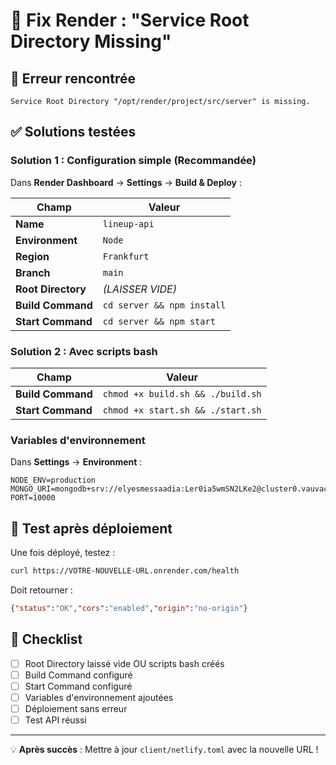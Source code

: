# 🔧 Fix Render : "Service Root Directory Missing"

## 🚨 **Erreur rencontrée**
```
Service Root Directory "/opt/render/project/src/server" is missing.
```

## ✅ **Solutions testées**

### **Solution 1 : Configuration simple (Recommandée)**

Dans **Render Dashboard** → **Settings** → **Build & Deploy** :

| Champ | Valeur |
|-------|--------|
| **Name** | `lineup-api` |
| **Environment** | `Node` |
| **Region** | `Frankfurt` |
| **Branch** | `main` |
| **Root Directory** | *(LAISSER VIDE)* |
| **Build Command** | `cd server && npm install` |
| **Start Command** | `cd server && npm start` |

### **Solution 2 : Avec scripts bash**

| Champ | Valeur |
|-------|--------|
| **Build Command** | `chmod +x build.sh && ./build.sh` |
| **Start Command** | `chmod +x start.sh && ./start.sh` |

### **Variables d'environnement**

Dans **Settings** → **Environment** :
```env
NODE_ENV=production
MONGO_URI=mongodb+srv://elyesmessaadia:Ler0ia5wmSN2LKe2@cluster0.vauvacv.mongodb.net/lineup
PORT=10000
```

## 🧪 **Test après déploiement**

Une fois déployé, testez :
```bash
curl https://VOTRE-NOUVELLE-URL.onrender.com/health
```

Doit retourner :
```json
{"status":"OK","cors":"enabled","origin":"no-origin"}
```

## 📝 **Checklist**
- [ ] Root Directory laissé vide OU scripts bash créés
- [ ] Build Command configuré
- [ ] Start Command configuré  
- [ ] Variables d'environnement ajoutées
- [ ] Déploiement sans erreur
- [ ] Test API réussi

---
💡 **Après succès** : Mettre à jour `client/netlify.toml` avec la nouvelle URL ! 